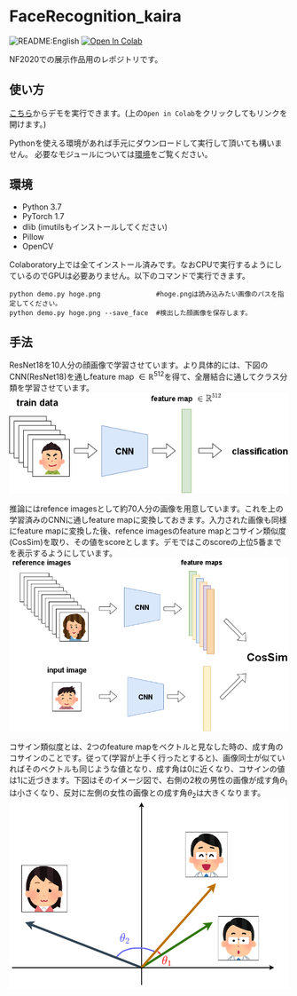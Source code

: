 # FaceRecognition_kaira
![README:English](https://img.shields.io/badge/README-English-red)  [![Open In Colab](https://colab.research.google.com/assets/colab-badge.svg)](https://colab.research.google.com/github/KYM384/FaceRecognition_kaira/blob/main/demo.ipynb)

NF2020での展示作品用のレポジトリです。


## 使い方
[こちら](https://colab.research.google.com/github/KYM384/FaceRecognition_kaira/blob/main/demo.ipynb)からデモを実行できます。(上の`Open in Colab`をクリックしてもリンクを開けます。)

Pythonを使える環境があれば手元にダウンロードして実行して頂いても構いません。
必要なモジュールについては[環境](##環境)をご覧ください。


## 環境
 - Python 3.7
 - PyTorch 1.7
 - dlib (imutilsもインストールしてください)
 - Pillow
 - OpenCV

Colaboratory上では全てインストール済みです。なおCPUで実行するようにしているのでGPUは必要ありません。以下のコマンドで実行できます。
```
python demo.py hoge.png              #hoge.pngは読み込みたい画像のパスを指定してください。
python demo.py hoge.png --save_face  #検出した顔画像を保存します。
```


## 手法
ResNet18を10人分の顔画像で学習させています。より具体的には、下図のCNN(ResNet18)を通しfeature map $\in \mathbb{R}^{512}$を得て、全層結合に通してクラス分類を学習させています。
![training](images/training.png)

推論にはrefence imagesとして約70人分の画像を用意しています。これを上の学習済みのCNNに通しfeature mapに変換しておきます。入力された画像も同様にfeature mapに変換した後、refence imagesのfeature mapとコサイン類似度(CosSim)を取り、その値をscoreとします。デモではこのscoreの上位5番までを表示するようにしています。
![inference](images/inference.png)

コサイン類似度とは、2つのfeature mapをベクトルと見なした時の、成す角のコサインのことです。従って(学習が上手く行ったとすると)、画像同士が似ていればそのベクトルも同じような値となり、成す角は0に近くなり、コサインの値は1に近づきます。下図はそのイメージ図で、右側の2枚の男性の画像が成す角$\theta_1$は小さくなり、反対に左側の女性の画像との成す角$\theta_2$は大きくなります。
![image of cosine_similarity](images/cosine.png)
